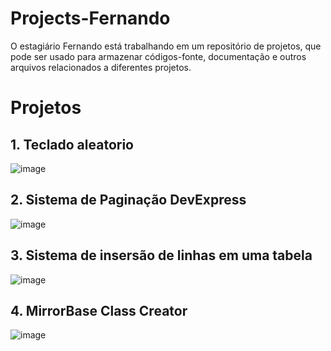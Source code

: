 # Projects-Fernando
 O estagiário Fernando está trabalhando em um repositório de projetos, que pode ser usado para armazenar códigos-fonte, documentação e outros arquivos relacionados a diferentes projetos.
# Projetos 
## 1. Teclado aleatorio
![image](https://user-images.githubusercontent.com/50460047/228270142-46989aa9-a6bb-42d0-8bc5-f3e48f6bb1c8.png)
## 2. Sistema de Paginação DevExpress
![image](https://user-images.githubusercontent.com/50460047/228269676-549855e1-8cbd-4d6e-82de-9408d81d6f5d.png)
## 3. Sistema de insersão de linhas em uma tabela
![image](https://user-images.githubusercontent.com/50460047/228270963-57e2416c-ae8e-4be2-b40e-9eeed390d9d7.png)
## 4. MirrorBase Class Creator
![image](https://user-images.githubusercontent.com/50460047/228271455-d3b3d09a-e176-4c8e-88a7-3b503891922f.png)
